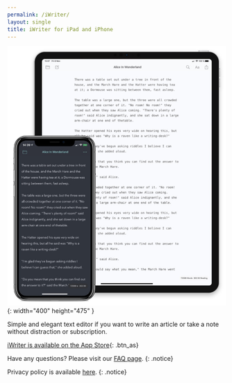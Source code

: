 ```yaml
---
permalink: /iWriter/
layout: single
title: iWriter for iPad and iPhone
---
```


<link href="/assets/app-store-badges.css" rel="stylesheet" />

![iWriter for iPad and iPhone](/assets/images/apps/iwriter_devices.jpg){: width="400" height="475" }

Simple and elegant text editor if you want to write an article or take a note without distraction or subscription.

[iWriter is available on the App Store](https://itunes.apple.com/app/id444741134){: .btn_as}

Have any questions? Please visit our [FAQ page](/iwriter/iwriter-faq/).
{: .notice}

Privacy policy is available [here](/privacy-policy/).
{: .notice}